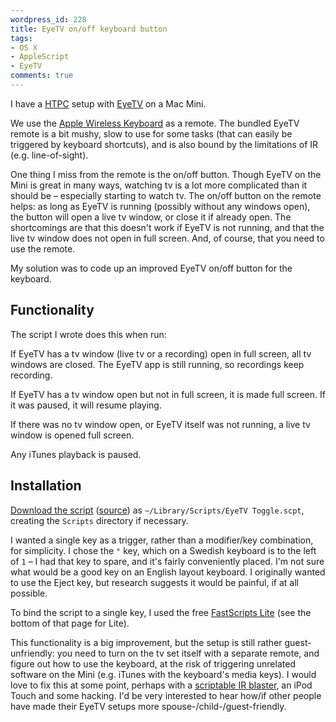 ```yaml
---
wordpress_id: 228
title: EyeTV on/off keyboard button
tags:
- OS X
- AppleScript
- EyeTV
comments: true
---
```

I have a <a href="http://en.wikipedia.org/wiki/Home_theater_PC">HTPC</a> setup with <a href="http://elgato.com/">EyeTV</a> on a Mac Mini.

We use the <a href="http://www.apple.com/keyboard/">Apple Wireless Keyboard</a> as a remote. The bundled EyeTV remote is a bit mushy, slow to use for some tasks (that can easily be triggered by keyboard shortcuts), and is also bound by the limitations of IR (e.g. line-of-sight).

One thing I miss from the remote is the on/off button. Though EyeTV on the Mini is great in many ways, watching tv is a lot more complicated than it should be – especially starting to watch tv. The on/off button on the remote helps: as long as EyeTV is running (possibly without any windows open), the button will open a live tv window, or close it if already open. The shortcomings are that this doesn't work if EyeTV is not running, and that the live tv window does not open in full screen. And, of course, that you need to use the remote.

My solution was to code up an improved EyeTV on/off button for the keyboard.

<!--more-->

## Functionality

The script I wrote does this when run:

If EyeTV has a tv window (live tv or a recording) open in full screen, all tv windows are closed. The EyeTV app is still running, so recordings keep recording.

If EyeTV has a tv window open but not in full screen, it is made full screen. If it was paused, it will resume playing.

If there was no tv window open, or EyeTV itself was not running, a live tv window is opened full screen.

Any iTunes playback is paused.

## Installation

<a href="http://pastie.textmate.org/pastes/183413/download">Download the script</a> (<a href="http://pastie.textmate.org/pastes/183413">source</a>) as <code>~/Library/Scripts/EyeTV Toggle.scpt</code>, creating the <code>Scripts</code> directory if necessary.

I wanted a single key as a trigger, rather than a modifier/key combination, for simplicity. I chose the <code>°</code> key, which on a Swedish keyboard is to the left of <code>1</code> – I had that key to spare, and it's fairly conveniently placed. I'm not sure what would be a good key on an English layout keyboard. I originally wanted to use the Eject key, but research suggests it would be painful, if at all possible.

To bind the script to a single key, I used the free <a href="http://www.red-sweater.com/fastscripts/">FastScripts Lite</a> (see the bottom of that page for Lite).

This functionality is a big improvement, but the setup is still rather guest-unfriendly: you need to turn on the tv set itself with a separate remote, and figure out how to use the keyboard, at the risk of triggering unrelated software on the Mini (e.g. iTunes with the keyboard's media keys). I would love to fix this at some point, perhaps with a <a href="http://www.filewell.com/iRed/">scriptable IR blaster</a>, an iPod Touch and some hacking. I'd be very interested to hear how/if other people have made their EyeTV setups more spouse-/child-/guest-friendly.
